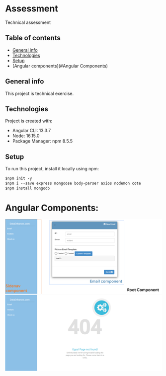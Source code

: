 # Assessment
Technical assessment
## Table of contents
* [General info](#general-info)
* [Technologies](#technologies)
* [Setup](#setup)
* [Angular components](#Angular Components)

## General info
This project is technical exercise.

## Technologies
Project is created with:
* Angular CLI: 13.3.7
* Node: 16.15.0
* Package Manager: npm 8.5.5
	
## Setup
To run this project, install it locally using npm:
```
$npm init -y
$npm i --save express mongoose body-parser axios nodemon cote
$npm install mongodb
```
# Angular Components:
![alt text](https://github.com/kaouther4habib/assessment/blob/kaouther-habib/pics/readme%20email.png)
![alt text](https://github.com/kaouther4habib/assessment/blob/kaouther-habib/pics/404.png)
